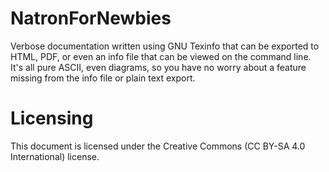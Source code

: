 # NatronForNewbies
Verbose documentation written using GNU Texinfo that can be exported to HTML, PDF, or even an info file that can be viewed on the command line. It's all pure ASCII, even diagrams, so you have no worry about a feature missing from the info file or plain text export.

# Licensing
This document is licensed under the Creative Commons (CC BY-SA 4.0 International) license.
